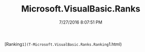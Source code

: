 ﻿---
title: Microsoft.VisualBasic.Ranks
date: 7/27/2016 8:07:51 PM
---

[Ranking`1](T-Microsoft.VisualBasic.Ranks.Ranking`1.html)
